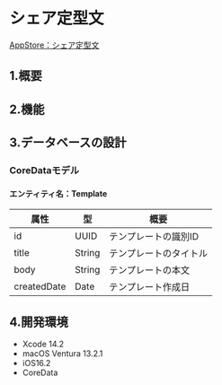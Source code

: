 # シェア定型文
[AppStore：シェア定型文](https://apple.co/3n6LcDY)

## 1.概要

## 2.機能

## 3.データベースの設計

### CoreDataモデル
#### エンティティ名：Template
| 属性 | 型 | 概要 |
----|----|----
| id | UUID | テンプレートの識別ID |
| title | String | テンプレートのタイトル |
| body | String | テンプレートの本文 |
| createdDate | Date | テンプレート作成日 |

## 4.開発環境
- Xcode 14.2
- macOS Ventura 13.2.1
- iOS16.2
- CoreData
